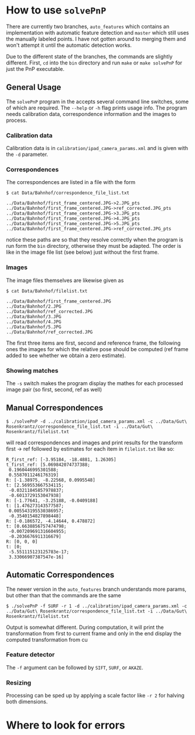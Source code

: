 # How to use `solvePnP`
There are currently two branches, `auto_features` which contains an implementation with automatic feature detection and `master` which still uses the manually labeled points. I have not gotten around to merging them and won't attempt it until the automatic detection works.

Due to the different state of the branches, the commands are slightly different.
First, `cd` into the `bin` directory and run `make` or `make solvePnP` for just the PnP executable. 

## General Usage
The `solvePnP` program in the  accepts several command line switches, some of which are required. The `--help` or `-h` flag prints usage info. The program needs calibration data, correspondence information and the images to process. 

### Calibration data
Calibration data is in `calibration/ipad_camera_params.xml` and is given with the `-d` parameter.

### Correspondences
The correspondences are listed in a file with the form 

```
$ cat Data/Bahnhof/correspondence_file_list.txt

../Data/Bahnhof/first_frame_centered.JPG->2.JPG_pts
../Data/Bahnhof/first_frame_centered.JPG->ref_corrected.JPG_pts
../Data/Bahnhof/first_frame_centered.JPG->3.JPG_pts
../Data/Bahnhof/first_frame_centered.JPG->4.JPG_pts
../Data/Bahnhof/first_frame_centered.JPG->5.JPG_pts
../Data/Bahnhof/first_frame_centered.JPG->ref_corrected.JPG_pts

```
notice these paths are so that they resolve correctly when the program is run form the `bin` directory, otherwise they must be adapted. The order is like in the image file list (see below) just without the first frame.

### Images
The image files themselves are likewise given as

```
$ cat Data/Bahnhof/filelist.txt

../Data/Bahnhof/first_frame_centered.JPG
../Data/Bahnhof/2.JPG
../Data/Bahnhof/ref_corrected.JPG
../Data/Bahnhof/3.JPG
../Data/Bahnhof/4.JPG
../Data/Bahnhof/5.JPG
../Data/Bahnhof/ref_corrected.JPG
```

The first three items are first, second and reference frame, the following ones the images for which the relative pose should be computed (ref frame added to see whether we obtain a zero estimate).

### Showing matches
The `-s` switch makes the program display the mathes for each processed image pair (so first, second, ref as well)

## Manual Correspondences
```
$ ./solvePnP -d ../calibration/ipad_camera_params.xml -c ../Data/Gut\ Rosenkrantz/correspondence_file_list.txt -i ../Data/Gut\ Rosenkrantz/filelist.txt
```
will read correspondences and images and print results for the transform first -> ref followed by estimates for each item in `filelist.txt` like so:

```
R_first_ref: [-3.95184, -18.4881, 1.26305]
t_first_ref: [5.069842074737388;
 0.1960446995301588;
 0.5587011246176319]
R: [-1.38975, -8.22568, 0.0995548]
t: [2.569553667534115;
 -0.03211845857978837;
 -0.6013729153047938]
R: [-1.77641, -3.25188, -0.0409188]
t: [1.476273143577587;
 0.005543195530386957;
 -0.3540154827898448]
R: [-0.186572, -4.14644, 0.478872]
t: [0.6638856757474798;
 -0.007209691316604955;
 -0.2036676911316679]
R: [0, 0, 0]
t: [0;
 -5.551115123125783e-17;
 3.33066907387547e-16]
```

## Automatic Correspondences
The newer version in the `auto_features` branch understands more params, but other than that the commands are the same

```
$ ./solvePnP -f SURF -r 1 -d ../calibration/ipad_camera_params.xml -c ../Data/Gut\ Rosenkrantz/correspondence_file_list.txt -i ../Data/Gut\ Rosenkrantz/filelist.txt
```

Output is somewhat different. During computation, it will print the transformation from first to current frame and only in the end display the computed transformation from cu
### Feature detector
The `-f` argument can be followed by `SIFT`, `SURF`, or `AKAZE`.

### Resizing
Processing can be sped up by applying a scale factor like `-r 2` for halving both dimensions.

# Where to look for errors
